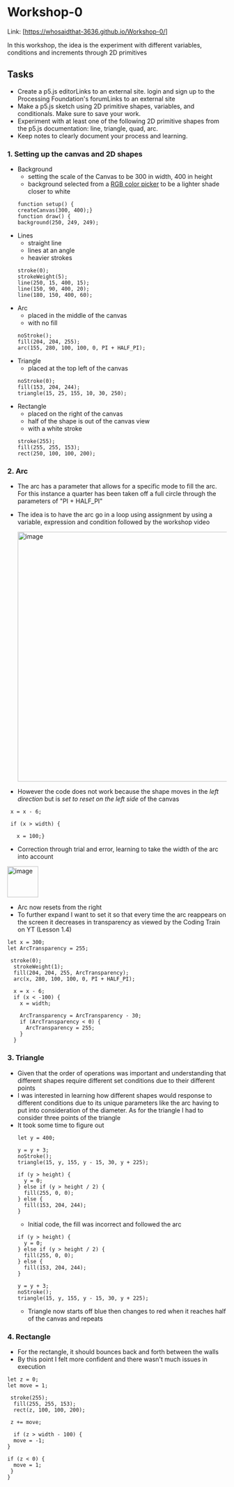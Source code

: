 # Workshop-0

Link: [https://whosaidthat-3636.github.io/Workshop-0/]

In this workshop, the idea is the experiment with different variables, conditions and increments through 2D primitives

## Tasks
* Create a p5.js editorLinks to an external site. login and sign up to the Processing Foundation's forumLinks to an external site
* Make a p5.js sketch using 2D primitive shapes, variables, and conditionals. Make sure to save your work.
* Experiment with at least one of the following 2D primitive shapes from the p5.js documentation: line, triangle, quad, arc.
* Keep notes to clearly document your process and learning.

### 1. Setting up the canvas and 2D shapes
- Background
  * setting the scale of the Canvas to be 300 in width, 400 in height
  * background selected from a [RGB color picker](https://www.rapidtables.com/web/color/RGB_Color.html) to be a lighter shade closer to white
  ```
  function setup() {
  createCanvas(300, 400);}
  function draw() {
  background(250, 249, 249);
- Lines
  * straight line
  * lines at an angle
  * heavier strokes 
  ```
  stroke(0);
  strokeWeight(5);
  line(250, 15, 400, 15);
  line(150, 90, 400, 20);
  line(180, 150, 400, 60);
  ```
- Arc
  * placed in the middle of the canvas
  * with no fill
  ```
  noStroke();
  fill(204, 204, 255);
  arc(155, 280, 100, 100, 0, PI + HALF_PI);
  ```
- Triangle
  * placed at the top left of the canvas
  ```
  noStroke(0);
  fill(153, 204, 244);
  triangle(15, 25, 155, 10, 30, 250);
  ```
- Rectangle
  * placed on the right of the canvas
  * half of the shape is out of the canvas view
  * with a white stroke
  ```
  stroke(255);
  fill(255, 255, 153);
  rect(250, 100, 100, 200);
  ```

### 2. Arc
- The arc has a parameter that allows for a specific mode to fill the arc. For this instance a quarter has been taken off a full circle through the parameters of "PI + HALF_PI"
- The idea is to have the arc go in a loop using assignment by using a variable, expression and condition followed by the workshop video
  
   <img width="572" alt="image" src="https://github.com/user-attachments/assets/3d520f14-20ea-4958-94b9-628583862305" />

- However the code does not work because the shape moves in the _left direction_ but is _set to reset on the left side_ of the canvas 
 ```
  x = x - 6; 

  if (x > width) { 

    x = 100;}
```
- Correction through trial and error, learning to take the width of the arc into account
<img width="71" alt="image" src="https://github.com/user-attachments/assets/9f26e924-57df-4385-9a7e-1845b4f256de" />

- Arc now resets from the right
- To further expand I want to set it so that every time the arc reappears on the screen it decreases in transparency as viewed by the Coding Train on YT (Lesson 1.4)
```
let x = 300;
let ArcTransparency = 255;

 stroke(0);
  strokeWeight(1);
  fill(204, 204, 255, ArcTransparency);
  arc(x, 280, 100, 100, 0, PI + HALF_PI);

  x = x - 6;
  if (x < -100) {
    x = width;

    ArcTransparency = ArcTransparency - 30;
    if (ArcTransparency < 0) {
      ArcTransparency = 255;
    }
  }
```

### 3. Triangle
- Given that the order of operations was important and understanding that different shapes require different set conditions due to their different points
- I was interested in learning how different shapes would response to different conditions due to its unique parameters like the arc having to put into consideration of the diameter. As for the triangle I had to consider three points of the triangle
- It took some time to figure out
  ```
  let y = 400;
  
  y = y + 3;
  noStroke();
  triangle(15, y, 155, y - 15, 30, y + 225);

  if (y > height) {
    y = 0;
  } else if (y > height / 2) {
    fill(255, 0, 0);  
  } else {
    fill(153, 204, 244);  
  }
  ```
  - Initial code, the fill was incorrect and followed the arc
  ```
  if (y > height) {
    y = 0;
  } else if (y > height / 2) {
    fill(255, 0, 0);  
  } else {
    fill(153, 204, 244);  
  }
  
  y = y + 3;
  noStroke();
  triangle(15, y, 155, y - 15, 30, y + 225);
  ```
  - Triangle now starts off blue then changes to red when it reaches half of the canvas and repeats


 ### 4. Rectangle
 - For the rectangle, it should bounces back and forth between the walls
 - By this point I felt more confident and there wasn't much issues in execution
```
let z = 0;
let move = 1;

 stroke(255);
  fill(255, 255, 153);
  rect(z, 100, 100, 200);

 z += move;
  
  if (z > width - 100) {
  move = -1; 
}

if (z < 0) {
  move = 1; 
 }
}
```


 






  
  




